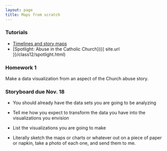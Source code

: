 ```yaml
---
layout: page
title: Maps from scratch
---
```


### Tutorials


* [Timelines and story maps](http://andrewbtran.github.io/JRN-418/class12/timelines/)
* [Spotlight: Abuse in the Catholic Church]({{ site.url }}/class12/spotlight.html)

### Homework 1

Make a data visualization from an aspect of the Church abuse story.

### Storyboard due Nov. 18

* You should already have the data sets you are going to be analyzing

* Tell me how you expect to transform the data you have into the visualizations you envision

* List the visualizations you are going to make

* Literally sketch the maps or charts or whatever out on a piece of paper or napkin, take a photo of each one, and send them to me.

